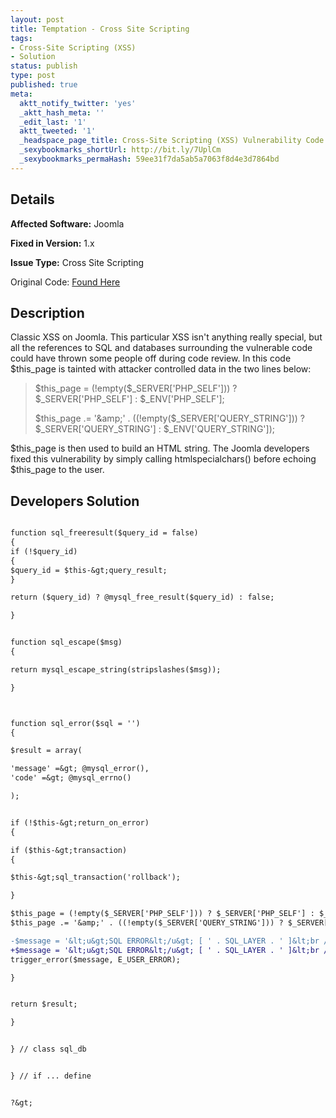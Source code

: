 ```yaml
---
layout: post
title: Temptation - Cross Site Scripting
tags:
- Cross-Site Scripting (XSS)
- Solution
status: publish
type: post
published: true
meta:
  aktt_notify_twitter: 'yes'
  _aktt_hash_meta: ''
  _edit_last: '1'
  aktt_tweeted: '1'
  _headspace_page_title: Cross-Site Scripting (XSS) Vulnerability Code Example
  _sexybookmarks_shortUrl: http://bit.ly/7UplCm
  _sexybookmarks_permaHash: 59ee31f7da5ab5a7063f8d4e3d7864bd
---
```

## Details
__Affected Software:__ Joomla

__Fixed in Version:__  1.x

__Issue Type:__ Cross Site Scripting

Original Code: <a title="Temptation" href="http://spotthevuln.com/2010/01/temptation/" target="_blank">Found Here</a>
## Description
Classic XSS on Joomla. This particular XSS isn't anything really special, but all the references to SQL and databases surrounding the vulnerable code could have thrown some people off during code review. In this code $this_page is tainted with attacker controlled data in the two lines below:
<blockquote>$this_page = (!empty($_SERVER['PHP_SELF'])) ? $_SERVER['PHP_SELF'] : $_ENV['PHP_SELF'];

$this_page .= '&amp;' . ((!empty($_SERVER['QUERY_STRING'])) ? $_SERVER['QUERY_STRING'] : $_ENV['QUERY_STRING']);</blockquote>
$this_page is then used to build an HTML string. The Joomla developers fixed this vulnerability by simply calling htmlspecialchars() before echoing $this_page to the user.
## Developers Solution
```diff

function sql_freeresult($query_id = false)
{
if (!$query_id)
{
$query_id = $this-&gt;query_result;
}

return ($query_id) ? @mysql_free_result($query_id) : false;

}


function sql_escape($msg)
{

return mysql_escape_string(stripslashes($msg));

}



function sql_error($sql = '')
{

$result = array(

'message' =&gt; @mysql_error(),
'code' =&gt; @mysql_errno()

);


if (!$this-&gt;return_on_error)
{

if ($this-&gt;transaction)
{

$this-&gt;sql_transaction('rollback');

}

$this_page = (!empty($_SERVER['PHP_SELF'])) ? $_SERVER['PHP_SELF'] : $_ENV['PHP_SELF'];
$this_page .= '&amp;' . ((!empty($_SERVER['QUERY_STRING'])) ? $_SERVER['QUERY_STRING'] : $_ENV['QUERY_STRING']);

-$message = '&lt;u&gt;SQL ERROR&lt;/u&gt; [ ' . SQL_LAYER . ' ]&lt;br /&gt;&lt;br /&gt;' . @mysql_error() . '&lt;br /&gt;&lt;br /&gt;&lt;u&gt;CALLING PAGE&lt;/u&gt;&lt;br /&gt;&lt;br /&gt;'  . $this_page . (($sql != '') ? '&lt;br /&gt;&lt;br /&gt;&lt;u&gt;SQL&lt;/u&gt;&lt;br /&gt;&lt;br /&gt;' . $sql : '') . '&lt;br /&gt;';
+$message = '&lt;u&gt;SQL ERROR&lt;/u&gt; [ ' . SQL_LAYER . ' ]&lt;br /&gt;&lt;br /&gt;' . @mysql_error() . '&lt;br /&gt;&lt;br /&gt;&lt;u&gt;CALLING PAGE&lt;/u&gt;&lt;br /&gt;&lt;br /&gt;'  . htmlspecialchars($this_page) . (($sql != '') ? '&lt;br /&gt;&lt;br /&gt;&lt;u&gt;SQL&lt;/u&gt;&lt;br /&gt;&lt;br /&gt;' . $sql : '') . '&lt;br /&gt;';
trigger_error($message, E_USER_ERROR);

}


return $result;

}


} // class sql_db


} // if ... define


?&gt;

```
